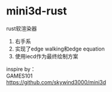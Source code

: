 # mini3d-rust
rust软渲染器

1. 右手系  
2. 实现了edge walking和edge equation  
3. 使用iecd作为最终绘制方案

  
inspire by：  
GAMES101  
https://github.com/skywind3000/mini3d

